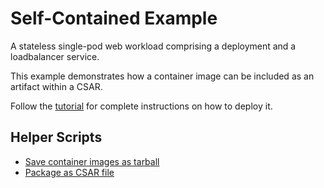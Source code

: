 Self-Contained Example
======================

A stateless single-pod web workload comprising a deployment and a loadbalancer service.

This example demonstrates how a container image can be included as an artifact within a CSAR.

Follow the [tutorial](../../TUTORIAL-SELF-CONTAINED.md) for complete instructions
on how to deploy it.


Helper Scripts
--------------

* [Save container images as tarball](scripts/save-container-image)
* [Package as CSAR file](scripts/build-csar)
